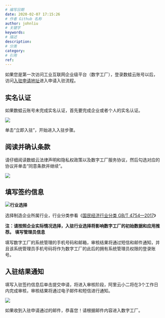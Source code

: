 ```yaml
---
# 编写日期
date: 2020-02-07 17:15:26
# 作者 Github 名称
author: johnliu
# 关键字
keywords:
# 描述
description:
# 分类
category: 
# 引用
ref:
---
```

如果您是第一次访问工业互联网企业级平台（数字工厂），登录数蛙云账号以后，访问[入驻申请地址](https://ioc.iot.aliyun.com/signing)进入申请入驻流程。

## 实名认证

如果数蛙云账号未完成实名认证，首先要完成企业或者个人的实名认证。

![](https://static-aliyun-doc.oss-cn-hangzhou.aliyuncs.com/assets/img/zh-CN/5970779851/p53087.png)

单击“立即入驻”，开始进入入驻步骤。

## 阅读并确认条款

请仔细阅读数蛙云法律声明和隐私权政策以及数字工厂服务协议，然后勾选对应的协议并单击“同意条款并继续”。

![](https://static-aliyun-doc.oss-cn-hangzhou.aliyuncs.com/assets/img/zh-CN/5970779851/p53088.png)

## 填写签约信息

![](https://static-aliyun-doc.oss-cn-hangzhou.aliyuncs.com/assets/img/zh-CN/5970779851/p53089.png)**行业选择**

选择制造企业所属行业，行业分类参看《[国民经济行业分类 GB/T 4754—2017](http://www.stats.gov.cn/tjsj/tjbz/hyflbz/)》

**注：请按照企业实际情况选择，入驻行业选择将影响数字工厂的初始数据和应用推荐。** **填写管理员信息**

填写数字工厂的系统管理的手机号码和邮箱，审核结果将通过短信和邮件通知，并且该系统管理员手机号码将作为数字工厂的此后的拥有系统管理员权限的登录账号。

## 入驻结果通知

填写入驻签约信息后单击提交申请，将进入审核阶段，阿里云小二将在3个工作日内完成审核，审核结果将通过电子邮件和短信进行通知。

![](https://static-aliyun-doc.oss-cn-hangzhou.aliyuncs.com/assets/img/zh-CN/5970779851/p53090.png)

如果收到入驻申请通过的邮件，恭喜您！请根据邮件内容进入数字工厂。